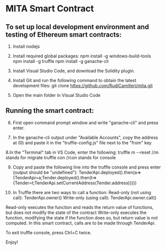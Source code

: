 # MITA Smart Contract

## To set up local development environment and testing of Ethereum smart contracts:

1. Install nodejs

2. Install required global packages:
	npm install -g windows-build-tools
	npm install -g truffle
	npm install -g ganache-cli

3. Install Visual Studio Code, and download the Solidity plugin.

4. Install Git and run the following command to obtain the latest development files:
    git clone https://github.com/RudiCamilleri/mita.git

5. Open the main folder in Visual Studio Code

## Running the smart contract:

6. First open command prompt window and write "ganache-cli" and press enter.

7. In the ganache-cli output under "Available Accounts", copy the address at (0) and paste it
   in the "truffle-config.js" file next to the "from" key

8.In the "Terminal" tab in VS Code, enter the following:
	truffle m --reset      //m stands for migrate
	truffle con            //con stands for console

9. Copy and paste the following line into the truffle console and press enter (output should be "undefined"):
TenderApi.deployed().then(a=>{TenderApi=a;Tender.deployed().then(t=>{Tender=t;TenderApi.setCurrentAddress(Tender.address)})})

10. In Truffle there are two ways to call a function:
	Read-only (not using call): TenderApi.owner()
	Write-only (using call):    TenderApi.owner.call()

Read-only executes the function and reads the return value of functions, but does not modify the state of the contract
Write-only executes the function, modifying the state if the function does so,
but return value is not computed. In this smart contract, calls are to be made through TenderApi.

To exit truffle console, press Ctrl+C twice.

Enjoy!